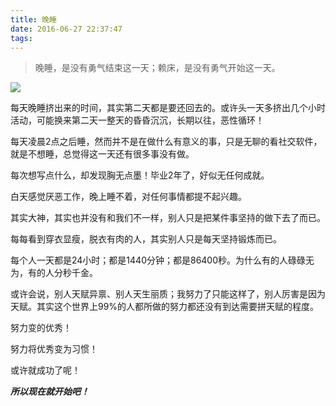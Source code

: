 ```yaml
---
title: 晚睡
date: 2016-06-27 22:37:47
tags:
---
```


> 晚睡，是没有勇气结束这一天；赖床，是没有勇气开始这一天。

![](http://7d9jd9.com1.z0.glb.clouddn.com/wanshui.jpg)

每天晚睡挤出来的时间，其实第二天都是要还回去的。或许头一天多挤出几个小时活动，可能换来第二天一整天的昏昏沉沉，长期以往，恶性循环！
<!--more-->

每天凌晨2点之后睡，然而并不是在做什么有意义的事，只是无聊的看社交软件，就是不想睡，总觉得这一天还有很多事没有做。



每次想写点什么，却发现胸无点墨！毕业2年了，好似无任何成就。

白天感觉厌恶工作，晚上睡不着，对任何事情都提不起兴趣。

其实大神，其实也并没有和我们不一样，别人只是把某件事坚持的做下去了而已。

每每看到穿衣显瘦，脱衣有肉的人，其实别人只是每天坚持锻炼而已。

每个人一天都是24小时；都是1440分钟；都是86400秒。为什么有的人碌碌无为，有的人分秒千金。

或许会说，别人天赋异禀、别人天生丽质；我努力了只能这样了，别人厉害是因为天赋。其实这个世界上99%的人都所做的努力都还没有到达需要拼天赋的程度。

努力变的优秀！

努力将优秀变为习惯！

或许就成功了呢！

***所以现在就开始吧！***